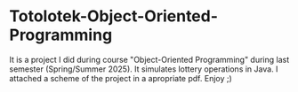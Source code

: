 # Totolotek-Object-Oriented-Programming
It is a project I did during course "Object-Oriented Programming" during last semester (Spring/Summer 2025). It simulates lottery operations in Java. I attached a scheme of the project in a apropriate pdf. Enjoy ;)
